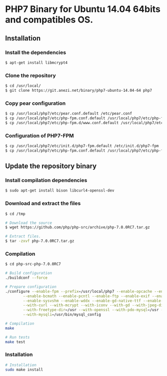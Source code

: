 PHP7 Binary for Ubuntu 14.04 64bits and compatibles OS.
=======================================================

Installation
------------

### Install the dependencies

```bash
$ apt-get install libmcrypt4
```

### Clone the repository

```bash
$ cd /usr/local/
$ git clone https://git.anezi.net/binary/php7-ubuntu-14.04-64 php7
```

### Copy pear configuration

```bash
$ cp /usr/local/php7/etc/pear.conf.default /etc/pear.conf
$ cp /usr/local/php7/etc/php-fpm.conf.default /usr/local/php7/etc/php-fpm.conf
$ cp /usr/local/php7/etc/php-fpm.d/www.conf.default /usr/local/php7/etc/php-fpm.d/www.conf
```

### Configuration of PHP7-FPM

```bash
$ cp /usr/local/php7/etc/init.d/php7-fpm.default /etc/init.d/php7-fpm
$ cp /usr/local/php7/etc/php-fpm.conf.default /usr/local/php7/etc/php-fpm.conf
```

Update the repository binary
----------------------------

### Install compilation dependencies

```bash
$ sudo apt-get install bison libcurl4-openssl-dev
```

### Download and extract the files

```bash
$ cd /tmp

# Download the source
$ wget https://github.com/php/php-src/archive/php-7.0.0RC7.tar.gz

# Extract files.
$ tar -zxvf php-7.0.0RC7.tar.gz
```

### Compilation

```bash
$ cd php-src-php-7.0.0RC7

# Build configuration
./buildconf --force

# Prepare configuration
./configure --enable-fpm --prefix=/usr/local/php7 --enable-opcache --enable-intl --enable-mbstring --enable-zip \
        --enable-bcmath --enable-pcntl --enable-ftp --enable-exif --enable-calendar --enable-sysvmsg --enable-sysvsem \
        --enable-sysvshm --enable-wddx --enable-gd-native-ttf --enable-gd-jis-conv \
        --with-curl --with-mcrypt --with-iconv --with-gd --with-jpeg-dir=/usr --with-png-dir=/usr --with-zlib-dir=/usr \
        --with-freetype-dir=/usr --with-openssl --with-pdo-mysql=/usr --with-gettext=/usr --with-zlib=/usr --with-bz2=/usr \
        --with-mysqli=/usr/bin/mysql_config

# Compilation
make

# Run tests
make test
```

### Installation

```bash
# Installation
sudo make install
```